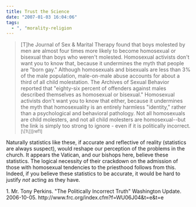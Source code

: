 ```yaml
---
title: Trust the Science
date: "2007-01-03 16:04:06"
tags:
  - ", "morality-religion
---
```

<blockquote markdown="1">[T]he Journal of Sex & Marital Therapy found that boys molested by men are almost four times more likely to become homosexual or bisexual than boys who weren't molested. Homosexual activists don't want you to know that, because it undermines the myth that people are "born gay." Although homosexuals and bisexuals are less than 3% of the male population, male-on-male abuse accounts for about a third of all child molestation. The Archives of Sexual Behavior reported that "eighty-six percent of offenders against males described themselves as homosexual or bisexual." Homosexual activists don't want you to know that either, because it undermines the myth that homosexuality is an entirely harmless "identity," rather than a psychological and behavioral pathology. Not all homosexuals are child molesters, and not all child molesters are homosexual--but the link is simply too strong to ignore - even if it is politically incorrect.<sup>[\[1\]][ref1]</sup></blockquote>

Naturally statistics like these, if accurate and reflective of reality (statistics are always suspect), would reshape our perception of the problems in the church.  It appears the Vatican, and our bishops here, believe these statistics.  The logical necessity of their crackdown on the admission of those with homosexual tendencies to the priesthood follows from this.  Indeed, if you believe these statistics to be accurate, it would be hard to justify *not* acting as they have.

<div markdown="1" class="postrefs">
1. Mr. Tony Perkins.  "The Politically Incorrect Truth" Washington Update.  2006-10-05.  http://www.frc.org/index.cfm?f=WU06J04&t=e&t=e
</div>

[ref1]: http://www.frc.org/index.cfm?f=WU06J04&t=e&t=e "The Politically Incorrect Truth"

